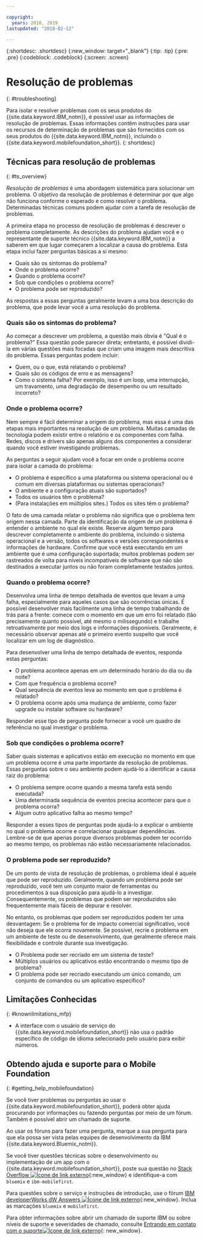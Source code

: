 ```yaml
---

copyright:
  years: 2018, 2019
lastupdated: "2018-02-12"

---
```


{:shortdesc: .shortdesc}
{:new_window: target="_blank"}
{:tip: .tip}
{:pre: .pre}
{:codeblock: .codeblock}
{:screen: .screen}

# Resolução de problemas
{: #troubleshooting}

Para isolar e resolver problemas com os seus produtos do {{site.data.keyword.IBM_notm}}, é possível usar as informações de resolução de problemas. Essas informações contêm instruções para usar os recursos de determinação de problemas que são fornecidos com os seus produtos do {{site.data.keyword.IBM_notm}}, incluindo o {{site.data.keyword.mobilefoundation_short}}.
{: shortdesc}

## Técnicas para resolução de problemas
{: #ts_overview}

*Resolução de problemas* é uma abordagem sistemática para solucionar um problema. O objetivo da resolução de problemas é determinar por que algo não funciona conforme o esperado e como resolver o problema. Determinadas técnicas comuns podem ajudar com a tarefa de resolução de problemas.

A primeira etapa no processo de resolução de problemas é descrever o problema completamente. As descrições do problema ajudam você e o representante de suporte técnico {{site.data.keyword.IBM_notm}} a saberem em que lugar começarem a localizar a causa do problema. Esta etapa inclui fazer perguntas básicas a si mesmo:

- Quais são os sintomas do problema?
- Onde o problema ocorre?
- Quando o problema ocorre?
- Sob que condições o problema ocorre?
- O problema pode ser reproduzido?

As respostas a essas perguntas geralmente levam a uma boa descrição do problema, que pode levar você a uma resolução do problema.

### Quais são os sintomas do problema?

Ao começar a descrever um problema, a questão mais óbvia é "Qual é o problema?" Essa questão pode parecer direta; entretanto, é possível dividi-la em várias questões mais focadas que criam uma imagem mais descritiva do problema. Essas perguntas podem incluir:

- Quem, ou o que, está relatando o problema?
- Quais são os códigos de erro e as mensagens?
- Como o sistema falha? Por exemplo, isso é um loop, uma interrupção, um travamento, uma degradação de desempenho ou um resultado incorreto?

### Onde o problema ocorre?

Nem sempre é fácil determinar a origem do problema, mas essa é uma das etapas mais importantes na resolução de um problema. Muitas camadas de tecnologia podem existir entre o relatório e os componentes com falha. Redes, discos e drivers são apenas alguns dos componentes a considerar quando você estiver investigando problemas.

As perguntas a seguir ajudam você a focar em onde o problema ocorre para isolar a camada do problema:

- O problema é específico a uma plataforma ou sistema operacional ou é comum em diversas plataformas ou sistemas operacionais?
- O ambiente e a configuração atuais são suportados?
- Todos os usuários têm o problema?
- (Para instalações em múltiplos sites.) Todos os sites têm o problema?

O fato de uma camada relatar o problema não significa que o problema tem origem nessa camada. Parte da identificação da origem de um problema é entender o ambiente no qual ele existe. Reserve algum tempo para descrever completamente o ambiente do problema, incluindo o sistema operacional e a versão, todos os softwares e versões correspondentes e informações de hardware. Confirme que você está executando em um ambiente que é uma configuração suportada; muitos problemas podem ser rastreados de volta para níveis incompatíveis de software que não são destinados a executar juntos ou não foram completamente testados juntos.

### Quando o problema ocorre?

Desenvolva uma linha de tempo detalhada de eventos que levam a uma falha, especialmente para aqueles casos que são ocorrências únicas. É possível desenvolver mais facilmente uma linha de tempo trabalhando de trás para a frente: comece com o momento em que um erro foi relatado (tão precisamente quanto possível, até mesmo o milissegundo) e trabalhe retroativamente por meio dos logs e informações disponíveis. Geralmente, é necessário observar apenas até o primeiro evento suspeito que você localizar em um log de diagnóstico.

Para desenvolver uma linha de tempo detalhada de eventos, responda estas perguntas:

- O problema acontece apenas em um determinado horário do dia ou da noite?
- Com que frequência o problema ocorre?
- Qual sequência de eventos leva ao momento em que o problema é relatado?
- O problema ocorre após uma mudança de ambiente, como fazer upgrade ou instalar software ou hardware?

Responder esse tipo de pergunta pode fornecer a você um quadro de referência no qual investigar o problema.

### Sob que condições o problema ocorre?

Saber quais sistemas e aplicativos estão em execução no momento em que um problema ocorre é uma parte importante da resolução de problemas. Essas perguntas sobre o seu ambiente podem ajudá-lo a identificar a causa raiz do problema:

- O problema sempre ocorre quando a mesma tarefa está sendo executada?
- Uma determinada sequência de eventos precisa acontecer para que o problema ocorra?
- Algum outro aplicativo falha ao mesmo tempo?

Responder a esses tipos de perguntas pode ajudá-lo a explicar o ambiente no qual o problema ocorre e correlacionar quaisquer dependências. Lembre-se de que apenas porque diversos problemas podem ter ocorrido ao mesmo tempo, os problemas não estão necessariamente relacionados.

### O problema pode ser reproduzido?

De um ponto de vista de resolução de problemas, o problema ideal é aquele que pode ser reproduzido. Geralmente, quando um problema pode ser reproduzido, você tem um conjunto maior de ferramentas ou procedimentos à sua disposição para ajudá-lo a investigar. Consequentemente, os problemas que podem ser reproduzidos são frequentemente mais fáceis de depurar e resolver.

No entanto, os problemas que podem ser reproduzidos podem ter uma desvantagem: Se o problema for de impacto comercial significativo, você não deseja que ele ocorra novamente. Se possível, recrie o problema em um ambiente de teste ou de desenvolvimento, que geralmente oferece mais flexibilidade e controle durante sua investigação.

- O Problema pode ser recriado em um sistema de teste?
- Múltiplos usuários ou aplicativos estão encontrando o mesmo tipo de problema?
- O problema pode ser recriado executando um único comando, um conjunto de comandos ou um aplicativo específico?


##  Limitações Conhecidas
{: #knownlimitations_mfp}

* A interface com o usuário de serviço do {{site.data.keyword.mobilefoundation_short}} não usa o padrão específico de código de idioma selecionado pelo usuário para exibir números.

## Obtendo ajuda e suporte para o Mobile Foundation
{: #getting_help_mobilefoundation}

Se você tiver problemas ou perguntas ao usar o
{{site.data.keyword.mobilefoundation_short}}, poderá obter
ajuda procurando por informações ou fazendo perguntas por meio de
um fórum. Também é possível abrir um chamado de suporte.

Ao usar os fóruns para fazer uma pergunta, marque a sua
pergunta para que ela possa ser vista pelas equipes de
desenvolvimento da IBM {{site.data.keyword.Bluemix_notm}}.

Se você tiver questões técnicas sobre o desenvolvimento ou implementação de um app com o {{site.data.keyword.mobilefoundation_short}}, poste sua questão no [Stack Overflow ![Ícone de link externo](../../icons/launch-glyph.svg "Ícone de link externo")](http://stackoverflow.com/search?q=ibm-mobilefirst+bluemix){:new_window} e identifique-a com `bluemix` e `ibm-mobilefirst`.

Para questões sobre o serviço e instruções de introdução, use o fórum [IBM developerWorks dW Answers ![Ícone de link externo](../../icons/launch-glyph.svg "Ícone de link externo")](https://developer.ibm.com/answers/topics/mobilefirst/?smartspace=bluemix){:new_window}. Inclua as marcações `bluemix` e `mobilefirst`.

Para obter informações sobre abrir um chamado de suporte IBM ou sobre níveis de suporte e severidades de chamado, consulte [Entrando em contato com o suporte![Ícone de link externo](../../icons/launch-glyph.svg "Ícone de link externo")](https://console.bluemix.net/docs/get-support/getstarttssup.html#typesofsupport  ){: new_window}.
